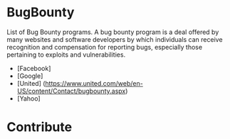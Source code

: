 # BugBounty
List of Bug Bounty programs. A bug bounty program is a deal offered by many websites and software developers by which individuals can receive recognition and compensation for reporting bugs, especially those pertaining to exploits and vulnerabilities. 

- [Facebook]
- [Google]
- [United] (https://www.united.com/web/en-US/content/Contact/bugbounty.aspx)
- [Yahoo]


# Contribute
